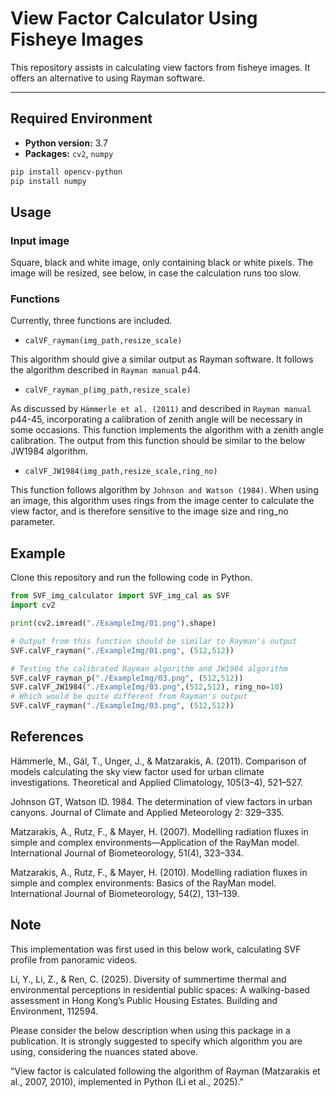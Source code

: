 # View Factor Calculator Using Fisheye Images

This repository assists in calculating view factors from fisheye images. It offers an alternative to using Rayman software.

---

## Required Environment

- **Python version:** 3.7
- **Packages:** `cv2`, `numpy`

```bash
pip install opencv-python
pip install numpy
```

## Usage

### Input image

Square, black and white image, only containing black or white pixels. The image will be resized, see below, in case the calculation runs too slow.

### Functions

Currently, three functions are included.

- `calVF_rayman(img_path,resize_scale)`

This algorithm should give a similar output as Rayman software. It follows the algorithm described in `Rayman manual` p44.

- `calVF_rayman_p(img_path,resize_scale)`

As discussed by `Hämmerle et al. (2011)` and described in `Rayman manual` p44-45, incorporating a calibration of zenith angle will be necessary in some occasions. This function implements the algorithm with a zenith angle calibration. The output from this function should be similar to the below JW1984 algorithm.

- `calVF_JW1984(img_path,resize_scale,ring_no)`

This function follows algorithm by `Johnson and Watson (1984)`. When using an image, this algorithm uses rings from the image center to calculate the view factor, and is therefore sensitive to the image size and ring_no parameter.

## Example

Clone this repository and run the following code in Python.

```python
from SVF_img_calculator import SVF_img_cal as SVF
import cv2

print(cv2.imread("./ExampleImg/01.png").shape)

# Output from this function should be similar to Rayman's output
SVF.calVF_rayman("./ExampleImg/01.png", (512,512))

# Testing the calibrated Rayman algorithm and JW1984 algorithm
SVF.calVF_rayman_p("./ExampleImg/03.png", (512,512))
SVF.calVF_JW1984("./ExampleImg/03.png",(512,512), ring_no=10)
# Which would be quite different from Rayman's output
SVF.calVF_rayman("./ExampleImg/03.png", (512,512))
```

## References

Hämmerle, M., Gál, T., Unger, J., & Matzarakis, A. (2011). Comparison of models calculating the sky view factor used for urban climate investigations. Theoretical and Applied Climatology, 105(3–4), 521–527.

Johnson GT, Watson ID. 1984. The determination of view factors in urban canyons. Journal of Climate and Applied Meteorology 2: 329–335.

Matzarakis, A., Rutz, F., & Mayer, H. (2007). Modelling radiation fluxes in simple and complex environments—Application of the RayMan model. International Journal of Biometeorology, 51(4), 323–334.

Matzarakis, A., Rutz, F., & Mayer, H. (2010). Modelling radiation fluxes in simple and complex environments: Basics of the RayMan model. International Journal of Biometeorology, 54(2), 131–139.

## Note

This implementation was first used in this below work, calculating SVF profile from panoramic videos.

Li, Y., Li, Z., & Ren, C. (2025). Diversity of summertime thermal and environmental perceptions in residential public spaces: A walking-based assessment in Hong Kong’s Public Housing Estates. Building and Environment, 112594.

Please consider the below description when using this package in a publication. It is strongly suggested to specify which algorithm you are using, considering the nuances stated above.

"View factor is calculated following the algorithm of Rayman (Matzarakis et al., 2007, 2010), implemented in Python (Li et al., 2025)."